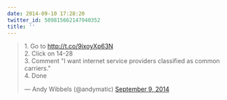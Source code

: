 ```yaml
---
date: 2014-09-10 17:28:20
twitter_id: 509815662147940352
title: ''
---
```


<blockquote class="twitter-tweet"><p lang="en" dir="ltr">1. Go to <a href="http://t.co/9ixoyXp63N">http://t.co/9ixoyXp63N</a><br>2. Click on 14-28<br>3. Comment &quot;I want internet service providers classified as common carriers.&quot;<br>4. Done</p>&mdash; Andy Wibbels (@andymatic) <a href="https://twitter.com/andymatic/status/509484424350560257?ref_src=twsrc%5Etfw">September 9, 2014</a></blockquote>
<script async src="https://platform.twitter.com/widgets.js" charset="utf-8"></script>
